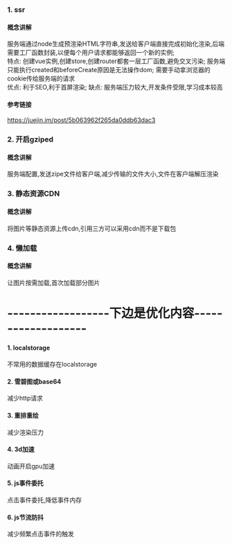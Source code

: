 ### 1. ssr
#### 概念讲解
服务端通过node生成预渲染HTML字符串,发送给客户端直接完成初始化渲染,后端需要工厂函数封装,以便每个用户请求都能够返回一个新的实例;  
特点: 创建vue实例,创建store,创建router都套一层工厂函数,避免交叉污染; 服务端只能执行created和beforeCreate原因是无法操作dom; 需要手动拿浏览器的cookie传给服务端的请求  
优点: 利于SEO,利于首屏渲染; 缺点: 服务端压力较大,开发条件受限,学习成本较高
#### 参考链接
https://juejin.im/post/5b063962f265da0ddb63dac3
### 2. 开启gziped
#### 概念讲解
服务端配置,发送zipe文件给客户端,减少传输的文件大小,文件在客户端解压渲染
### 3. 静态资源CDN
#### 概念讲解
将图片等静态资源上传cdn,引用三方可以采用cdn而不是下载包
### 4. 懒加载
#### 概念讲解
让图片按需加载,首次加载部分图片

# ------------------下边是优化内容-------------------
#### 1. localstorage
不常用的数据缓存在localstorage
#### 2. 雪碧图或base64
减少http请求
#### 3. 重排重绘
减少渲染压力
#### 4. 3d加速
动画开启gpu加速
#### 5. js事件委托
点击事件委托,降低事件内存
#### 6. js节流防抖
减少频繁点击事件的触发
